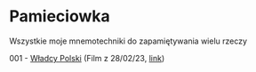# Pamieciowka
Wszystkie moje mnemotechniki do zapamiętywania wielu rzeczy

001 - [Władcy Polski](2023_02_16%20wladcy%20polski.png) (Film z 28/02/23, [link](https://www.youtube.com/watch?v=jPYWTMCve20))
